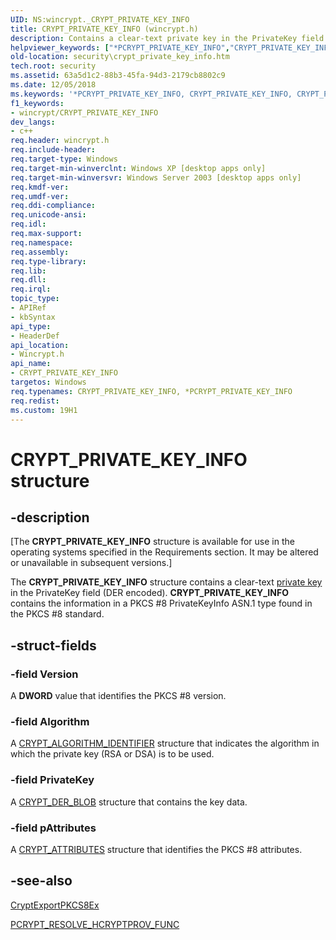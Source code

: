 ```yaml
---
UID: NS:wincrypt._CRYPT_PRIVATE_KEY_INFO
title: CRYPT_PRIVATE_KEY_INFO (wincrypt.h)
description: Contains a clear-text private key in the PrivateKey field (DER encoded). CRYPT_PRIVATE_KEY_INFO contains the information in a PKCS
helpviewer_keywords: ["*PCRYPT_PRIVATE_KEY_INFO","CRYPT_PRIVATE_KEY_INFO","CRYPT_PRIVATE_KEY_INFO structure [Security]","PCRYPT_PRIVATE_KEY_INFO","PCRYPT_PRIVATE_KEY_INFO structure pointer [Security]","security.crypt_private_key_info","wincrypt/CRYPT_PRIVATE_KEY_INFO","wincrypt/PCRYPT_PRIVATE_KEY_INFO"]
old-location: security\crypt_private_key_info.htm
tech.root: security
ms.assetid: 63a5d1c2-88b3-45fa-94d3-2179cb8802c9
ms.date: 12/05/2018
ms.keywords: '*PCRYPT_PRIVATE_KEY_INFO, CRYPT_PRIVATE_KEY_INFO, CRYPT_PRIVATE_KEY_INFO structure [Security], PCRYPT_PRIVATE_KEY_INFO, PCRYPT_PRIVATE_KEY_INFO structure pointer [Security], security.crypt_private_key_info, wincrypt/CRYPT_PRIVATE_KEY_INFO, wincrypt/PCRYPT_PRIVATE_KEY_INFO'
f1_keywords:
- wincrypt/CRYPT_PRIVATE_KEY_INFO
dev_langs:
- c++
req.header: wincrypt.h
req.include-header: 
req.target-type: Windows
req.target-min-winverclnt: Windows XP [desktop apps only]
req.target-min-winversvr: Windows Server 2003 [desktop apps only]
req.kmdf-ver: 
req.umdf-ver: 
req.ddi-compliance: 
req.unicode-ansi: 
req.idl: 
req.max-support: 
req.namespace: 
req.assembly: 
req.type-library: 
req.lib: 
req.dll: 
req.irql: 
topic_type:
- APIRef
- kbSyntax
api_type:
- HeaderDef
api_location:
- Wincrypt.h
api_name:
- CRYPT_PRIVATE_KEY_INFO
targetos: Windows
req.typenames: CRYPT_PRIVATE_KEY_INFO, *PCRYPT_PRIVATE_KEY_INFO
req.redist: 
ms.custom: 19H1
---
```


# CRYPT_PRIVATE_KEY_INFO structure


## -description


<p class="CCE_Message">[The <b>CRYPT_PRIVATE_KEY_INFO</b> structure is available for use in the operating systems specified in the Requirements section. It may be altered or unavailable in subsequent versions.]

The <b>CRYPT_PRIVATE_KEY_INFO</b> structure contains a clear-text <a href="https://docs.microsoft.com/windows/desktop/SecGloss/p-gly">private key</a> in the PrivateKey field (DER
   encoded). <b>CRYPT_PRIVATE_KEY_INFO</b> contains the information in a PKCS #8 PrivateKeyInfo ASN.1 type found in the PKCS #8 standard.


## -struct-fields




### -field Version

A <b>DWORD</b>  value that identifies the PKCS #8 version.


### -field Algorithm

A  <a href="https://docs.microsoft.com/windows/desktop/api/wincrypt/ns-wincrypt-crypt_algorithm_identifier">CRYPT_ALGORITHM_IDENTIFIER</a>  structure that indicates the algorithm in which the private key (RSA or DSA) is to be used.


### -field PrivateKey

A <a href="https://docs.microsoft.com/previous-versions/windows/desktop/legacy/aa381414(v=vs.85)">CRYPT_DER_BLOB</a> structure that contains the key data.


### -field pAttributes

A <a href="https://docs.microsoft.com/windows/desktop/api/wincrypt/ns-wincrypt-crypt_attributes">CRYPT_ATTRIBUTES</a>  structure that identifies the PKCS #8 attributes.


## -see-also




<a href="https://docs.microsoft.com/windows/desktop/api/wincrypt/nf-wincrypt-cryptexportpkcs8ex">CryptExportPKCS8Ex</a>



<a href="https://docs.microsoft.com/windows/desktop/api/wincrypt/nc-wincrypt-pcrypt_resolve_hcryptprov_func">PCRYPT_RESOLVE_HCRYPTPROV_FUNC</a>
 

 

